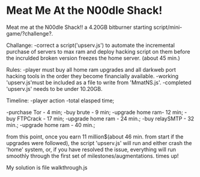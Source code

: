# Meat Me At the N00dle Shack!
Meat me at the N00dle Shack!!
a 4.20GB bitburner starting script/mini-game/?challenge?.

Challange:
  -correct a script('upserv.js') to automate the incremental purchase of servers to max ram and deploy hacking script on them before the incrulded broken version freezes the home server.
  (about 45 min.)

Rules:
  -player must buy all home ram upgrades and all darkweb port hacking tools in the order they become financially available.
  -working 'upserv.js'must be included as a file to write from 'MmatNS.js'.
  -completed 'upserv.js' needs to be under 10.20GB.
  
Timeline:
  -player action  -total elasped time;
  
  -purchase Tor - 4 min;
  -buy brute - 9 min;
  -upgrade home ram- 12 min;
  -buy FTPCrack - 17 min;
  -upgrade home ram - 24 min.;
  -buy relaySMTP - 32 min.;
  -upgrade home ram - 40 min.;
  
 from this point, once you earn 11 million$(about 46 min. from start if the upgrades were followed), the script 'upserv.js' will run and either crash the 'home' system, or, if you have resolved the issue, everything will run smoothly through the first set of milestones/augmentations.
  times up!

My solution is file walkthrough.js
